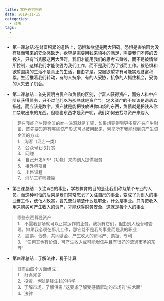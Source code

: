 ```yaml
---
title: 富爸爸穷爸爸
date: 2019-11-15
categories:
  - 读书
tags:
  - 
---
```


- 第一课总结:在财富积累的道路上，恐惧和欲望是两大阻碍。恐惧是害怕因为没有钱而带来的安全感缺乏，欲望是需要用钱来填补的满足，需要我们不停的去投入，只有当克服这两大阻碍，我们才能用我们的思考去赚钱，而不是被情绪所控制，这样我们才能使钱为我们工作，而不是我们为了钱而工作。被恐惧和欲望围绕的生活不是真正的生活，自由才是。克服欲望才有可能实现财富积累。生活推着我们转动，有的人抗争，有的人妥协，抗争的人抓住机会，妥协的人失去了机会。

- 第二课总结：首先要明白资产和负债的区别，（“富人获得资产，而穷人和中产阶级获得债务，只不过他们以为那些就是资产”）。定义资产的不应该是词语去描述，而应该是数字。资产就是能把钱放进你口袋的东西，负债就是把钱从你口袋取出来的东西。但哪些东西才是资产呢，我们如何去找寻资产来购入

> 现在我能产生现金流的唯一涞源就是工资，如果想要得到更多资产来产生财富，首先要知道有哪些资产形式可以被用起来，列举所有我能想到的产生资金流的方式<br/>1、 淘客（网店一类）<br/>2、 公众号获取打赏<br/>3、 网赚<br />4、 自己开发APP（功能）来向别人提供服务<br />5、 接外包项目<br />6、 出售课程<br />7、 消防工程师挂靠

- 第三课总结：关注`自己`的事业，学校教育的目的是让我们称为某个专业的人员，而这种可怕的后果是我们常常忘记了关注自己的事业，变成了为别人的事业而工作，使他人致富，首先要分清楚什么是职业，什么是事业。只有把收入用来购买可产生收入的资产，才能获得财务安全，这就是每个人的事业

> 哪些东西算是资产:<br />1、 不需我到场就可以正常运作的业务。我拥有它们，但由别人经营和管理。如果我必须在那儿工作，那它就不是我的事业而是我的职业<br />2、 股票、债券、共同基金、产生收入的房地产、票据、专利<br />3、 “任何其他有价值、可产生收入或可能增值并且有很好的流通市场的东西”

- 第四课总结：了解法律，精于计算

> 财商由四个方面组成：<br/>1、 财务知识<br />2、投资，也就是钱生钱的科学<br/>3、了解市场，了解供需.“这要求了解受感情驱动的市场的“技术面”<br/>4、法律